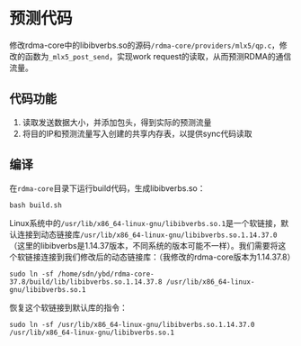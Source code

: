 # 预测代码
修改rdma-core中的libibverbs.so的源码`/rdma-core/providers/mlx5/qp.c`，修改的函数为`_mlx5_post_send`，实现work request的读取，从而预测RDMA的通信流量。

## 代码功能
1. 读取发送数据大小，并添加包头，得到实际的预测流量
2. 将目的IP和预测流量写入创建的共享内存表，以提供sync代码读取

## 编译
在`rdma-core`目录下运行build代码，生成libibverbs.so：
```
bash build.sh
```
Linux系统中的`/usr/lib/x86_64-linux-gnu/libibverbs.so.1`是一个软链接，默认连接到动态链接库`/usr/lib/x86_64-linux-gnu/libibverbs.so.1.14.37.0`（这里的libibverbs是1.14.37版本，不同系统的版本可能不一样）。我们需要将这个软链接连接到我们修改后的动态链接库：（我修改的rdma-core版本为1.14.37.8）
```
sudo ln -sf /home/sdn/ybd/rdma-core-37.8/build/lib/libibverbs.so.1.14.37.8 /usr/lib/x86_64-linux-gnu/libibverbs.so.1
```
恢复这个软链接到默认库的指令：
```
sudo ln -sf /usr/lib/x86_64-linux-gnu/libibverbs.so.1.14.37.0 /usr/lib/x86_64-linux-gnu/libibverbs.so.1
```